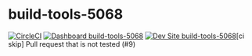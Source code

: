 # build-tools-5068

[![CircleCI](https://circleci.com/gh/pantheon-ci-bot/build-tools-5068.svg?style=shield)](https://circleci.com/gh/pantheon-ci-bot/build-tools-5068)
[![Dashboard build-tools-5068](https://img.shields.io/badge/dashboard-build_tools_5068-yellow.svg)](https://dashboard.pantheon.io/sites/ba4f673b-39ec-48d5-8efe-701d74b4e4ea#dev/code)
[![Dev Site build-tools-5068](https://img.shields.io/badge/site-build_tools_5068-blue.svg)](http://dev-build-tools-5068.pantheonsite.io/)[ci skip] Pull request that is not tested (#9)
